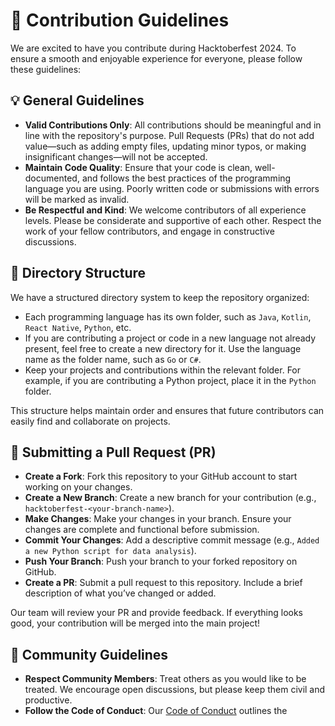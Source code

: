 # 📜 Contribution Guidelines

We are excited to have you contribute during Hacktoberfest 2024. To ensure a smooth and enjoyable experience for everyone, please follow these guidelines:

## 💡 General Guidelines

- **Valid Contributions Only**: All contributions should be meaningful and in line with the repository's purpose. Pull Requests (PRs) that do not add value—such as adding empty files, updating minor typos, or making insignificant changes—will not be accepted.
- **Maintain Code Quality**: Ensure that your code is clean, well-documented, and follows the best practices of the programming language you are using. Poorly written code or submissions with errors will be marked as invalid.
- **Be Respectful and Kind**: We welcome contributors of all experience levels. Please be considerate and supportive of each other. Respect the work of your fellow contributors, and engage in constructive discussions.

## 📁 Directory Structure

We have a structured directory system to keep the repository organized:

- Each programming language has its own folder, such as `Java`, `Kotlin`, `React Native`, `Python`, etc.
- If you are contributing a project or code in a new language not already present, feel free to create a new directory for it. Use the language name as the folder name, such as `Go` or `C#`.
- Keep your projects and contributions within the relevant folder. For example, if you are contributing a Python project, place it in the `Python` folder.

This structure helps maintain order and ensures that future contributors can easily find and collaborate on projects.

## 📝 Submitting a Pull Request (PR)

- **Create a Fork**: Fork this repository to your GitHub account to start working on your changes.
- **Create a New Branch**: Create a new branch for your contribution (e.g., `hacktoberfest-<your-branch-name>`).
- **Make Changes**: Make your changes in your branch. Ensure your changes are complete and functional before submission.
- **Commit Your Changes**: Add a descriptive commit message (e.g., `Added a new Python script for data analysis`).
- **Push Your Branch**: Push your branch to your forked repository on GitHub.
- **Create a PR**: Submit a pull request to this repository. Include a brief description of what you’ve changed or added.

Our team will review your PR and provide feedback. If everything looks good, your contribution will be merged into the main project!

## 🤝 Community Guidelines

- **Respect Community Members**: Treat others as you would like to be treated. We encourage open discussions, but please keep them civil and productive.
- **Follow the Code of Conduct**: Our [Code of Conduct](CODE_OF_CONDUCT.md) outlines the
